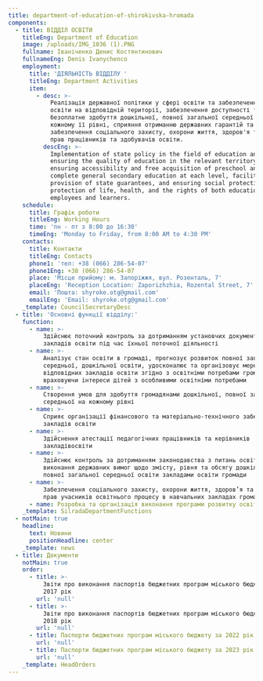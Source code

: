 ```yaml
---
title: department-of-education-of-shirokivska-hromada
components:
  - title: ВІДДІЛ ОСВІТИ
    titleEng: Department of Education
    image: /uploads/IMG_1036 (1).PNG
    fullname: Іваніченко Денис Костянтинович
    fullnameEng: Denis Ivanychenco
    employment:
      title: 'ДІЯЛЬНІСТЬ ВІДДІЛУ '
      titleEng: Department Activities
      item:
        - desc: >-
            Реалізація державної політики у сфері освіти та забезпечення якості
            освіти на відповідній території, забезпечення доступності та
            безоплатне здобуття дошкільної, повної загальної середньої освіти на
            кожному її рівні, сприяння отриманню державних гарантій та
            забезпечення соціального захисту, охорони життя, здоров'я та захист
            прав працівників та здобувачів освіти.
          descEng: >-
            Implementation of state policy in the field of education and
            ensuring the quality of education in the relevant territory,
            ensuring accessibility and free acquisition of preschool and
            complete general secondary education at each level, facilitating the
            provision of state guarantees, and ensuring social protection,
            protection of life, health, and the rights of both education
            employees and learners.
    schedule:
      title: Графік роботи
      titleEng: Working Hours
      time: 'пн - пт з 8:00 до 16:30'
      timeEng: 'Monday to Friday, from 8:00 AM to 4:30 PM'
    contacts:
      title: Контакти
      titleEng: Contacts
      phone1: 'тел: +38 (066) 286-54-07'
      phone1Eng: +38 (066) 286-54-07
      place: 'Місце прийому: м. Запоріжжя, вул. Розенталь, 7'
      placeEng: 'Reception Location: Zaporizhzhia, Rozental Street, 7'
      email: 'Пошта: shyroke.otg@gmail.com'
      emailEng: 'Email: shyroke.otg@gmail.com'
    _template: CouncilSecretaryDesc
  - title: 'Основні функції відділу:'
    function:
      - name: >-
          Здійснює поточний контроль за дотриманням установчих документів
          закладів освіти під час їхньої поточної діяльності
      - name: >-
          Аналізує стан освіти в громаді, прогнозує розвиток повної загальної
          середньої, дошкільної освіти, удосконалює та організовує мережу
          відповідних закладів освіти згідно з освітніми потребами громади,
          враховуючи інтереси дітей з особливими освітніми потребами
      - name: >-
          Створення умов для здобуття громадянами дошкільної, повної загальної
          середньої на кожному рівні
      - name: >-
          Сприяє організації фінансового та матеріально-технічного забезпечення
          закладів освіти
      - name: >-
          Здійснення атестації педагогічних працівників та керівників
          закладівосвіти
      - name: >-
          Здійснює контроль за дотриманням законодавства з питань освіти,
          виконання державних вимог щодо змісту, рівня та обсягу дошкільної,
          повної загальної середньої освіти закладами освіти громади
      - name: >-
          Забезпечення соціального захисту, охорони життя, здоров’я та захисту
          прав учасників освітнього процесу в навчальних закладах громади
      - name: Розробка та організація виконання програми розвитку освіти громади
    _template: SilradaDepartmentFunctions
  - notMain: true
    headline:
      text: Новини
      positionHeadline: center
    _template: news
  - title: Документи
    notMain: true
    order:
      - title: >-
          Звіти про виконання паспортів бюджетних програм міського бюджету за
          2017 рік
        url: 'null'
      - title: >-
          Звіти про виконання паспортів бюджетних програм міського бюджету за
          2018 рік
        url: 'null'
      - title: Паспорти бюджетних програм міського бюджету за 2022 рік
        url: 'null'
      - title: Паспорти бюджетних програм міського бюджету за 2023 рік
        url: 'null'
    _template: HeadOrders
---
```


